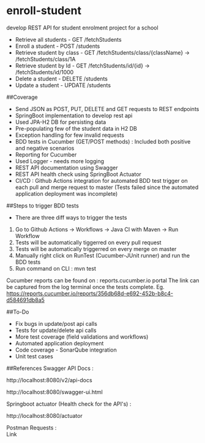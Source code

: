 # enroll-student
develop REST API for student enrolment project for a school

- Retrieve all students          - GET     /fetchStudents
- Enroll a student               - POST    /students
- Retrieve student by class      - GET     /fetchStudents/class/{className} -> /fetchStudents/class/1A
- Retrieve student by Id         - GET     /fetchStudents/id/{id} -> /fetchStudents/id/1000
- Delete a student               - DELETE  /students
- Update a student               - UPDATE  /students


##Coverage
- Send JSON as POST, PUT, DELETE and GET requests to REST endpoints
- SpringBoot implementation to develop rest api
- Used JPA-H2 DB for persisting data 
- Pre-populating few of the student data in H2 DB 
- Exception handling for few invalid requests
- BDD tests in Cucumber (GET/POST methods) : Included both positive and negative scenarios
- Reporting for Cucumber
- Used Logger - needs more logging
- REST API documentation using Swagger
- REST API health check using SpringBoot Actuator
- CI/CD : Github Actions integration for automated BDD test trigger on each pull and merge request to master
(Tests failed since the automated application deployment was incomplete)

##Steps to trigger BDD tests

- There are three diff ways to trigger the tests

1. Go to Github Actions -> Workflows -> Java CI with Maven -> Run Workflow
2. Tests will be automatically tiggerred on every pull request 
3. Tests will be automatically triggerred on every merge on master
4. Manually right click on RunTest (Cucumber-JUnit runner) and run the BDD tests
5. Run command on CLI : mvn test

Cucumber reports can be found on  : reports.cucumber.io portal
The link can be captured from the log terminal once the tests complete.
Eg. https://reports.cucumber.io/reports/356db68d-e692-452b-b8c4-d584691db8a5


##To-Do

- Fix bugs in update/post api calls
- Tests for update/delete api calls
- More test coverage (field validations and workflows)
- Automated application deployment
- Code coverage - SonarQube integration
- Unit test cases


##References
Swagger API Docs : 

http://localhost:8080/v2/api-docs

http://localhost:8080/swagger-ui.html

Springboot actuator (Health check for the API's) :

http://localhost:8080/actuator

Postman Requests :  
Link